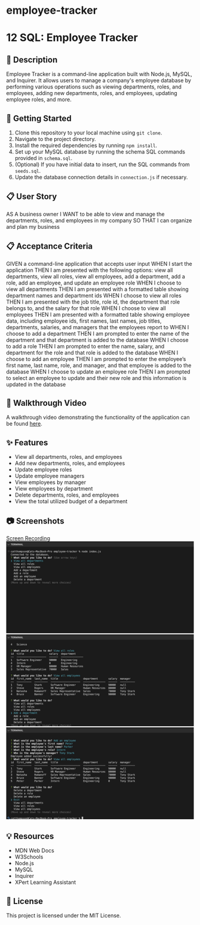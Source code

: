 # employee-tracker

# 12 SQL: Employee Tracker

## 📝 Description

Employee Tracker is a command-line application built with Node.js, MySQL, and Inquirer. It allows users to manage a company's employee database by performing various operations such as viewing departments, roles, and employees, adding new departments, roles, and employees, updating employee roles, and more.

## 🚀 Getting Started

1. Clone this repository to your local machine using `git clone`.
2. Navigate to the project directory.
3. Install the required dependencies by running `npm install`.
4. Set up your MySQL database by running the schema SQL commands provided in `schema.sql`.
5. (Optional) If you have initial data to insert, run the SQL commands from `seeds.sql`.
6. Update the database connection details in `connection.js` if necessary.

## 📋 User Story

AS A business owner
I WANT to be able to view and manage the departments, roles, and employees in my company
SO THAT I can organize and plan my business

## 📋 Acceptance Criteria

GIVEN a command-line application that accepts user input
WHEN I start the application
THEN I am presented with the following options: view all departments, view all roles, view all employees, add a department, add a role, add an employee, and update an employee role
WHEN I choose to view all departments
THEN I am presented with a formatted table showing department names and department ids
WHEN I choose to view all roles
THEN I am presented with the job title, role id, the department that role belongs to, and the salary for that role
WHEN I choose to view all employees
THEN I am presented with a formatted table showing employee data, including employee ids, first names, last names, job titles, departments, salaries, and managers that the employees report to
WHEN I choose to add a department
THEN I am prompted to enter the name of the department and that department is added to the database
WHEN I choose to add a role
THEN I am prompted to enter the name, salary, and department for the role and that role is added to the database
WHEN I choose to add an employee
THEN I am prompted to enter the employee’s first name, last name, role, and manager, and that employee is added to the database
WHEN I choose to update an employee role
THEN I am prompted to select an employee to update and their new role and this information is updated in the database

## 🎥 Walkthrough Video

A walkthrough video demonstrating the functionality of the application can be found [here](insert_link).

## ✨ Features

- View all departments, roles, and employees
- Add new departments, roles, and employees
- Update employee roles
- Update employee managers
- View employees by manager
- View employees by department
- Delete departments, roles, and employees
- View the total utilized budget of a department

## 📷 Screenshots

[Screen Recording](https://vimeo.com/919393285?share=copy)
![Screen Shot 1](assets/screenshot1.JPG)
![Screen Shot 2](assets/screenshot2.JPG)
![Screen Shot 3](assets/screenshot3.JPG)

## 💡 Resources

- MDN Web Docs
- W3Schools
- Node.js
- MySQL
- Inquirer
- XPert Learning Assistant

## 📝 License

This project is licensed under the MIT License.

